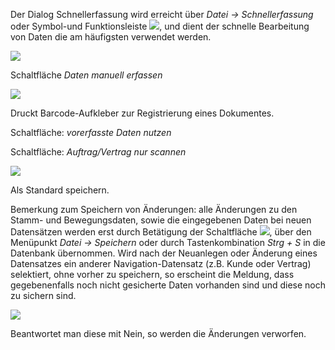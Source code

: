 Der Dialog Schnellerfassung wird erreicht über *Datei → Schnellerfassung* oder Symbol-und Funktionsleiste ![](http://xpecto.github.io/docs/img/img_1442999858597.png), und dient der schnelle Bearbeitung von Daten die am häufigsten verwendet werden.

![](http://xpecto.github.io/docs/img/img_1442999939016.png)

Schaltfläche *Daten manuell erfassen*

![](http://xpecto.github.io/docs/img/img_1443000322630.png)

Druckt Barcode-Aufkleber zur Registrierung eines Dokumentes.

Schaltfläche: *vorerfasste Daten nutzen*

Schaltfläche: *Auftrag/Vertrag nur scannen*

![](http://xpecto.github.io/docs/img/img_1443000902734.png)

Als Standard speichern.

Bemerkung zum Speichern von Änderungen: alle Änderungen zu den Stamm- und Bewegungsdaten, sowie die eingegebenen Daten bei neuen Datensätzen werden erst durch Betätigung der Schaltfläche  ![](http://xpecto.github.io/docs/img/img_1431534106746.png),  über den Menüpunkt *Datei → Speichern*  oder durch Tastenkombination *Strg + S* in die Datenbank übernommen. 
Wird nach der Neuanlegen oder Änderung eines Datensatzes ein anderer Navigation-Datensatz (z.B. Kunde oder Vertrag) selektiert, ohne vorher zu speichern, so erscheint die Meldung, dass gegebenenfalls noch nicht gesicherte Daten vorhanden sind und diese noch zu sichern sind. 

![](http://xpecto.github.io/docs/img/img_1425889416455.png)

Beantwortet man diese mit Nein,  so werden die Änderungen verworfen. 